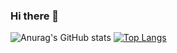 ### Hi there 👋

![Anurag's GitHub stats](https://github-readme-stats.vercel.app/api?username=eliasg1140&show_icons=true&theme=dark)
[![Top Langs](https://github-readme-stats.vercel.app/api/top-langs/?username=eliasg1140&langs_count=8&theme=dark)](https://github.com/anuraghazra/github-readme-stats)


<!--
**EliasG1140/EliasG1140** is a ✨ _special_ ✨ repository because its `README.md` (this file) appears on your GitHub profile.

Here are some ideas to get you started:

- 🔭 I’m currently working on ...
- 🌱 I’m currently learning ...
- 👯 I’m looking to collaborate on ...
- 🤔 I’m looking for help with ...
- 💬 Ask me about ...
- 📫 How to reach me: ...
- 😄 Pronouns: ...
- ⚡ Fun fact: ...
-->
